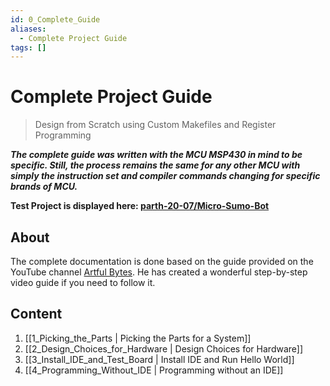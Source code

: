```yaml
---
id: 0_Complete_Guide
aliases:
  - Complete Project Guide
tags: []
---
```



# Complete Project Guide

> Design from Scratch using Custom Makefiles and Register Programming

***The complete guide was written with the MCU MSP430 in mind to be specific. Still, the process remains the same for any other MCU with simply the instruction set and compiler commands changing for specific brands of MCU.***

**Test Project is displayed here: [parth-20-07/Micro-Sumo-Bot](https://github.com/parth-20-07/Micro-Sumo-Bot)**


## About

The complete documentation is done based on the guide provided on the YouTube channel [Artful Bytes](https://www.youtube.com/playlist?list=PLS_iNJJVTtiRV0DZRDcTHnvAuDrKGPN40). He has created a wonderful step-by-step video guide if you need to follow it.

## Content

1. [[1_Picking_the_Parts | Picking the Parts for a System]]
2. [[2_Design_Choices_for_Hardware | Design Choices for Hardware]]
3. [[3_Install_IDE_and_Test_Board | Install IDE and Run Hello World]]
4. [[4_Programming_Without_IDE | Programming without an IDE]]
